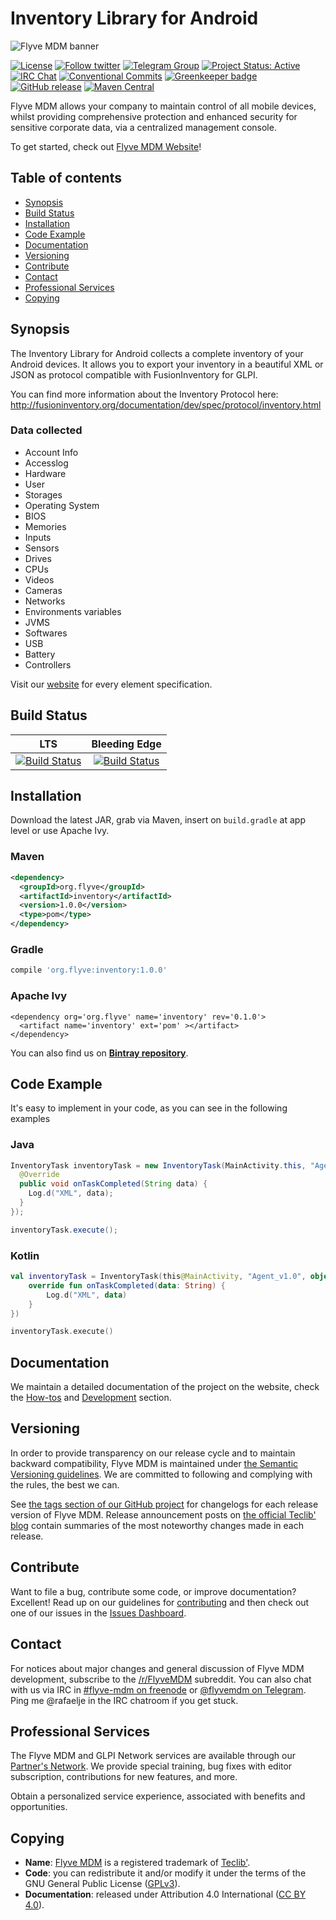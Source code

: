 # Inventory Library for Android

![Flyve MDM banner](https://user-images.githubusercontent.com/663460/26935464-54267e9c-4c6c-11e7-86df-8cfa6658133e.png)

[![License](https://img.shields.io/github/license/flyve-mdm/android-inventory-library.svg?&label=License)](https://github.com/flyve-mdm/android-inventory-library/blob/master/LICENSE.md)
[![Follow twitter](https://img.shields.io/twitter/follow/FlyveMDM.svg?style=social&label=Twitter&style=flat-square)](https://twitter.com/FlyveMDM)
[![Telegram Group](https://img.shields.io/badge/Telegram-Group-blue.svg)](https://t.me/flyvemdm)
[![Project Status: Active](http://www.repostatus.org/badges/latest/active.svg)](http://www.repostatus.org/#active)
[![IRC Chat](https://img.shields.io/badge/IRC-%23flyvemdm-green.svg)](http://webchat.freenode.net/?channels=flyve-mdm)
[![Conventional Commits](https://img.shields.io/badge/Conventional%20Commits-1.0.0-yellow.svg)](https://conventionalcommits.org)
[![Greenkeeper badge](https://badges.greenkeeper.io/flyve-mdm/android-inventory-library.svg)](https://greenkeeper.io/)
[![GitHub release](https://img.shields.io/github/release/flyve-mdm/android-inventory-library.svg)](https://github.com/flyve-mdm/android-inventory-library/releases)
[![Maven Central](https://img.shields.io/maven-central/v/com.flyvemdm/inventory.svg)](https://bintray.com/flyve-mdm/inventory/android-inventory-library/)

Flyve MDM allows your company to maintain control of all mobile devices, whilst providing comprehensive protection and enhanced security for sensitive corporate data, via a centralized management console.

To get started, check out [Flyve MDM Website](https://flyve-mdm.com/)!

## Table of contents
* [Synopsis](#synopsis)
* [Build Status](#build-status)
* [Installation](#installation)
* [Code Example](#code-example)
* [Documentation](#documentation)
* [Versioning](#versioning)
* [Contribute](#contribute)
* [Contact](#contact)
* [Professional Services](#professional-services)
* [Copying](#copying)

## Synopsis

The Inventory Library for Android collects a complete inventory of your Android devices. It allows you to export your inventory in a beautiful XML or JSON as protocol compatible with FusionInventory for GLPI.

You can find more information about the Inventory Protocol here:
<http://fusioninventory.org/documentation/dev/spec/protocol/inventory.html>

### Data collected

- Account Info
- Accesslog
- Hardware
- User
- Storages
- Operating System
- BIOS
- Memories
- Inputs
- Sensors
- Drives
- CPUs
- Videos
- Cameras
- Networks
- Environments variables
- JVMS
- Softwares
- USB
- Battery
- Controllers

Visit our [website](http://flyve.org/android-inventory-library/) for every element specification.

## Build Status

| **LTS** | **Bleeding Edge** |
|:---:|:---:|
| [![Build Status](https://circleci.com/gh/flyve-mdm/android-inventory-library/tree/master.svg?style=svg)](https://circleci.com/gh/flyve-mdm/android-inventory-library/tree/master) | [![Build Status](https://circleci.com/gh/flyve-mdm/android-inventory-library/tree/develop.svg?style=svg)](https://circleci.com/gh/flyve-mdm/android-inventory-library/tree/develop) |

## Installation

Download the latest JAR, grab via Maven, insert on `build.gradle` at app level or use Apache Ivy.

### Maven

```xml
<dependency>
  <groupId>org.flyve</groupId>
  <artifactId>inventory</artifactId>
  <version>1.0.0</version>
  <type>pom</type>
</dependency>
```

### Gradle

```groovy
compile 'org.flyve:inventory:1.0.0'
```

### Apache Ivy

```
<dependency org='org.flyve' name='inventory' rev='0.1.0'>
  <artifact name='inventory' ext='pom' ></artifact>
</dependency>
```

You can also find us on [**Bintray repository**](https://bintray.com/flyve-mdm/inventory/android-inventory-library).

## Code Example

It's easy to implement in your code, as you can see in the following examples

### Java

```java
InventoryTask inventoryTask = new InventoryTask(MainActivity.this, "Agent_v1.0", new InventoryTask.OnTaskCompleted() {
  @Override
  public void onTaskCompleted(String data) {
    Log.d("XML", data);
  }
});

inventoryTask.execute();
```

### Kotlin

```kotlin
val inventoryTask = InventoryTask(this@MainActivity, "Agent_v1.0", object : InventoryTask.OnTaskCompleted() {
    override fun onTaskCompleted(data: String) {
        Log.d("XML", data)
    }
})

inventoryTask.execute()
```

## Documentation

We maintain a detailed documentation of the project on the website, check the [How-tos](http://flyve.org/android-inventory-library/howtos/) and [Development](http://flyve.org/android-inventory-library/) section.

## Versioning

In order to provide transparency on our release cycle and to maintain backward compatibility, Flyve MDM is maintained under [the Semantic Versioning guidelines](http://semver.org/). We are committed to following and complying with the rules, the best we can.

See [the tags section of our GitHub project](http://github.com/flyve-mdm/android-inventory-library/tags) for changelogs for each release version of Flyve MDM. Release announcement posts on [the official Teclib' blog](http://www.teclib-edition.com/en/communities/blog-posts/) contain summaries of the most noteworthy changes made in each release.

## Contribute

Want to file a bug, contribute some code, or improve documentation? Excellent! Read up on our
guidelines for [contributing](./CONTRIBUTING.md) and then check out one of our issues in the [Issues Dashboard](https://github.com/flyve-mdm/android-inventory-library/issues).

## Contact

For notices about major changes and general discussion of Flyve MDM development, subscribe to the [/r/FlyveMDM](http://www.reddit.com/r/FlyveMDM) subreddit.
You can also chat with us via IRC in [#flyve-mdm on freenode](http://webchat.freenode.net/?channels=flyve-mdm) or [@flyvemdm on Telegram](https://t.me/flyvemdm).
Ping me @rafaelje in the IRC chatroom if you get stuck.

## Professional Services

The Flyve MDM and GLPI Network services are available through our [Partner's Network](http://www.teclib-edition.com/en/partners/). We provide special training, bug fixes with editor subscription, contributions for new features, and more.

Obtain a personalized service experience, associated with benefits and opportunities.

## Copying

* **Name**: [Flyve MDM](https://flyve-mdm.com/) is a registered trademark of [Teclib'](http://www.teclib-edition.com/en/).
* **Code**: you can redistribute it and/or modify
    it under the terms of the GNU General Public License ([GPLv3](https://www.gnu.org/licenses/gpl-3.0.en.html)).
* **Documentation**: released under Attribution 4.0 International ([CC BY 4.0](https://creativecommons.org/licenses/by/4.0/)).
